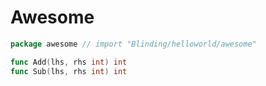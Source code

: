 # Awesome

```go
package awesome // import "Blinding/helloworld/awesome"

func Add(lhs, rhs int) int
func Sub(lhs, rhs int) int
```
